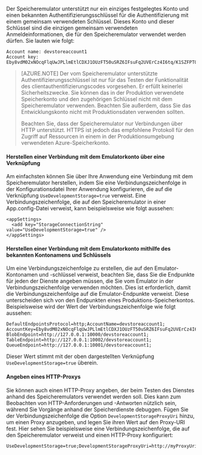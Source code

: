 Der Speicheremulator unterstützt nur ein einziges festgelegtes Konto und einen bekannten Authentifizierungsschlüssel für die Authentifizierung mit einem gemeinsam verwendeten Schlüssel. Dieses Konto und dieser Schlüssel sind die einzigen gemeinsam verwendeten Anmeldeinformationen, die für den Speicheremulator verwendet werden dürfen. Sie lauten wie folgt:

    Account name: devstoreaccount1
    Account key: Eby8vdM02xNOcqFlqUwJPLlmEtlCDXJ1OUzFT50uSRZ6IFsuFq2UVErCz4I6tq/K1SZFPTOtr/KBHBeksoGMGw==
    
> [AZURE.NOTE] Der vom Speicheremulator unterstützte Authentifizierungsschlüssel ist nur für das Testen der Funktionalität des clientauthentifizierungscodes vorgesehen. Er erfüllt keinerlei Sicherheitszwecke. Sie können das in der Produktion verwendete Speicherkonto und den zugehörigen Schlüssel nicht mit dem Speicheremulator verwenden. Beachten Sie außerdem, dass Sie das Entwicklungskonto nicht mit Produktionsdaten verwenden sollten.
>
> Beachten Sie, dass der Speicheremulator nur Verbindungen über HTTP unterstützt. HTTPS ist jedoch das empfohlene Protokoll für den Zugriff auf Ressourcen in einem in der Produktionsumgebung verwendeten Azure-Speicherkonto.
 
#### Herstellen einer Verbindung mit dem Emulatorkonto über eine Verknüpfung

Am einfachsten können Sie über Ihre Anwendung eine Verbindung mit dem Speicheremulator herstellen, indem Sie eine Verbindungszeichenfolge in der Konfigurationsdatei Ihrer Anwendung konfigurieren, die auf die Verknüpfung `UseDevelopmentStorage=true` verweist. Eine Verbindungszeichenfolge, die auf den Speicheremulator in einer App.config-Datei verweist, kann beispielsweise wie folgt aussehen: 

    <appSettings>
      <add key="StorageConnectionString" value="UseDevelopmentStorage=true" />
    </appSettings>

#### Herstellen einer Verbindung mit dem Emulatorkonto mithilfe des bekannten Kontonamens und Schlüssels

Um eine Verbindungszeichenfolge zu erstellen, die auf den Emulator-Kontonamen und -schlüssel verweist, beachten Sie, dass Sie die Endpunkte für jeden der Dienste angeben müssen, die Sie vom Emulator in der Verbindungszeichenfolge verwenden möchten. Dies ist erforderlich, damit die Verbindungszeichenfolge auf die Emulator-Endpunkte verweist. Diese unterscheiden sich von den Endpunkten eines Produktions-Speicherkontos. Beispielsweise wird der Wert der Verbindungszeichenfolge wie folgt aussehen:

    DefaultEndpointsProtocol=http;AccountName=devstoreaccount1;
    AccountKey=Eby8vdM02xNOcqFlqUwJPLlmEtlCDXJ1OUzFT50uSRZ6IFsuFq2UVErCz4I6tq/K1SZFPTOtr/KBHBeksoGMGw==;
    BlobEndpoint=http://127.0.0.1:10000/devstoreaccount1;
    TableEndpoint=http://127.0.0.1:10002/devstoreaccount1;
    QueueEndpoint=http://127.0.0.1:10001/devstoreaccount1; 

Dieser Wert stimmt mit der oben dargestellten Verknüpfung `UseDevelopmentStorage=true` überein.

#### Angeben eines HTTP-Proxys

Sie können auch einen HTTP-Proxy angeben, der beim Testen des Dienstes anhand des Speicheremulators verwendet werden soll. Dies kann zum Beobachten von HTTP-Anforderungen und -Antworten nützlich sein, während Sie Vorgänge anhand der Speicherdienste debuggen. Fügen Sie der Verbindungszeichenfolge die Option `DevelopmentStorageProxyUri` hinzu, um einen Proxy anzugeben, und legen Sie ihren Wert auf den Proxy-URI fest. Hier sehen Sie beispielsweise eine Verbindungszeichenfolge, die auf den Speicheremulator verweist und einen HTTP-Proxy konfiguriert:

    UseDevelopmentStorage=true;DevelopmentStorageProxyUri=http://myProxyUri


